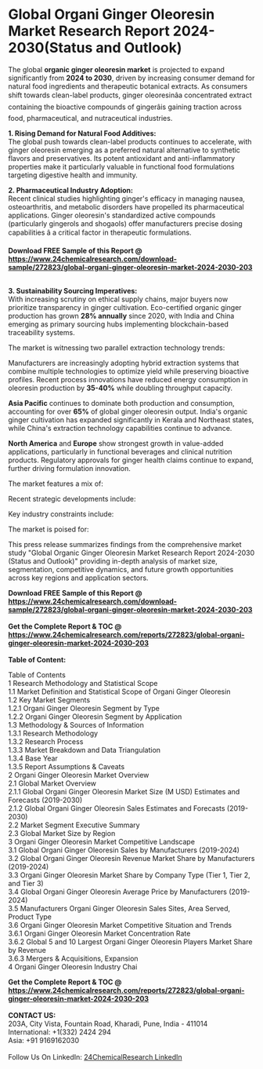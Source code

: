 <h1>Global Organi Ginger Oleoresin Market Research Report 2024-2030(Status and Outlook)</h1><p>The global <strong>organic ginger oleoresin market</strong> is projected to expand significantly from <strong>2024 to 2030</strong>, driven by increasing consumer demand for natural food ingredients and therapeutic botanical extracts. As consumers shift towards clean-label products, ginger oleoresinâa concentrated extract containing the bioactive compounds of gingerâis gaining traction across food, pharmaceutical, and nutraceutical industries.</p><p><strong>1. Rising Demand for Natural Food Additives:</strong><br>
The global push towards clean-label products continues to accelerate, with ginger oleoresin emerging as a preferred natural alternative to synthetic flavors and preservatives. Its potent antioxidant and anti-inflammatory properties make it particularly valuable in functional food formulations targeting digestive health and immunity.</p><p><strong>2. Pharmaceutical Industry Adoption:</strong><br>
Recent clinical studies highlighting ginger's efficacy in managing nausea, osteoarthritis, and metabolic disorders have propelled its pharmaceutical applications. Ginger oleoresin's standardized active compounds (particularly gingerols and shogaols) offer manufacturers precise dosing capabilities â a critical factor in therapeutic formulations.</p><div><b>Download FREE Sample of this Report @ 
            <a href="https://www.24chemicalresearch.com/download-sample/272823/global-organi-ginger-oleoresin-market-2024-2030-203">
            https://www.24chemicalresearch.com/download-sample/272823/global-organi-ginger-oleoresin-market-2024-2030-203</a></b></div><br><p><strong>3. Sustainability Sourcing Imperatives:</strong><br>
With increasing scrutiny on ethical supply chains, major buyers now prioritize transparency in ginger cultivation. Eco-certified organic ginger production has grown <strong>28% annually</strong> since 2020, with India and China emerging as primary sourcing hubs implementing blockchain-based traceability systems.</p><p>The market is witnessing two parallel extraction technology trends:</p><p>Manufacturers are increasingly adopting hybrid extraction systems that combine multiple technologies to optimize yield while preserving bioactive profiles. Recent process innovations have reduced energy consumption in oleoresin production by <strong>35-40%</strong> while doubling throughput capacity.</p><p><strong>Asia Pacific</strong> continues to dominate both production and consumption, accounting for over <strong>65%</strong> of global ginger oleoresin output. India's organic ginger cultivation has expanded significantly in Kerala and Northeast states, while China's extraction technology capabilities continue to advance.</p><p><strong>North America</strong> and <strong>Europe</strong> show strongest growth in value-added applications, particularly in functional beverages and clinical nutrition products. Regulatory approvals for ginger health claims continue to expand, further driving formulation innovation.</p><p>The market features a mix of:</p><p>Recent strategic developments include:</p><p>Key industry constraints include:</p><p>The market is poised for:</p><p>This press release summarizes findings from the comprehensive market study "Global Organic Ginger Oleoresin Market Research Report 2024-2030 (Status and Outlook)" providing in-depth analysis of market size, segmentation, competitive dynamics, and future growth opportunities across key regions and application sectors.</p><div><b>Download FREE Sample of this Report @ 
            <a href="https://www.24chemicalresearch.com/download-sample/272823/global-organi-ginger-oleoresin-market-2024-2030-203">
            https://www.24chemicalresearch.com/download-sample/272823/global-organi-ginger-oleoresin-market-2024-2030-203</a></b></div><br><div><b>Get the Complete Report & TOC @ 
            <a href="https://www.24chemicalresearch.com/reports/272823/global-organi-ginger-oleoresin-market-2024-2030-203">
            https://www.24chemicalresearch.com/reports/272823/global-organi-ginger-oleoresin-market-2024-2030-203</a></b></div><br>
            <b>Table of Content:</b><p>Table of Contents<br />
1 Research Methodology and Statistical Scope<br />
1.1 Market Definition and Statistical Scope of Organi Ginger Oleoresin<br />
1.2 Key Market Segments<br />
1.2.1 Organi Ginger Oleoresin Segment by Type<br />
1.2.2 Organi Ginger Oleoresin Segment by Application<br />
1.3 Methodology & Sources of Information<br />
1.3.1 Research Methodology<br />
1.3.2 Research Process<br />
1.3.3 Market Breakdown and Data Triangulation<br />
1.3.4 Base Year<br />
1.3.5 Report Assumptions & Caveats<br />
2 Organi Ginger Oleoresin Market Overview<br />
2.1 Global Market Overview<br />
2.1.1 Global Organi Ginger Oleoresin Market Size (M USD) Estimates and Forecasts (2019-2030)<br />
2.1.2 Global Organi Ginger Oleoresin Sales Estimates and Forecasts (2019-2030)<br />
2.2 Market Segment Executive Summary<br />
2.3 Global Market Size by Region<br />
3 Organi Ginger Oleoresin Market Competitive Landscape<br />
3.1 Global Organi Ginger Oleoresin Sales by Manufacturers (2019-2024)<br />
3.2 Global Organi Ginger Oleoresin Revenue Market Share by Manufacturers (2019-2024)<br />
3.3 Organi Ginger Oleoresin Market Share by Company Type (Tier 1, Tier 2, and Tier 3)<br />
3.4 Global Organi Ginger Oleoresin Average Price by Manufacturers (2019-2024)<br />
3.5 Manufacturers Organi Ginger Oleoresin Sales Sites, Area Served, Product Type<br />
3.6 Organi Ginger Oleoresin Market Competitive Situation and Trends<br />
3.6.1 Organi Ginger Oleoresin Market Concentration Rate<br />
3.6.2 Global 5 and 10 Largest Organi Ginger Oleoresin Players Market Share by Revenue<br />
3.6.3 Mergers & Acquisitions, Expansion<br />
4 Organi Ginger Oleoresin Industry Chai</p><div><b>Get the Complete Report & TOC @ 
            <a href="https://www.24chemicalresearch.com/reports/272823/global-organi-ginger-oleoresin-market-2024-2030-203">
            https://www.24chemicalresearch.com/reports/272823/global-organi-ginger-oleoresin-market-2024-2030-203</a></b></div><br><b>CONTACT US:</b><br>
            203A, City Vista, Fountain Road, Kharadi, Pune, India - 411014<br>
            International: +1(332) 2424 294<br>
            Asia: +91 9169162030 <br><br>
            Follow Us On LinkedIn: <a href="https://www.linkedin.com/company/24chemicalresearch/">24ChemicalResearch LinkedIn</a>